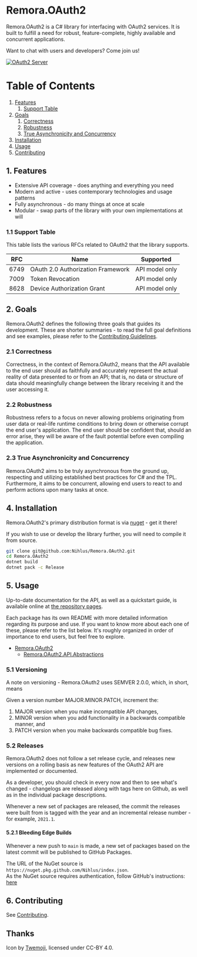 Remora.OAuth2
==============

Remora.OAuth2 is a C# library for interfacing with OAuth2 services. It is built
to fulfill a need for robust, feature-complete, highly available and concurrent 
applications.

Want to chat with users and developers? Come join us!

[![OAuth2 Server][5]][4] 

# Table of Contents
1. [Features](#1-features)
   1. [Support Table](#11-support-table)
2. [Goals](#2-goals)
    1. [Correctness](#21-correctness)
    2. [Robustness](#22-robustness)
    3. [True Asynchronicity and Concurrency](#23-true-asynchronicity-and-concurrency)
3. [Installation](#4-installation)
4. [Usage](#5-usage)
5. [Contributing](.github/CONTRIBUTING.md)

## 1. Features
  * Extensive API coverage - does anything and everything you need
  * Modern and active - uses contemporary technologies and usage patterns
  * Fully asynchronous - do many things at once at scale
  * Modular - swap parts of the library with your own implementations at will

### 1.1 Support Table
This table lists the various RFCs related to OAuth2 that the library supports.

| RFC  | Name                              | Supported      |
|------|-----------------------------------|----------------|
| 6749 | OAuth 2.0 Authorization Framework | API model only |
| 7009 | Token Revocation                  | API model only |
| 8628 | Device Authorization Grant        | API model only |


## 2. Goals
Remora.OAuth2 defines the following three goals that guides its development. 
These are shorter summaries - to read the full goal definitions and see 
examples, please refer to the [Contributing Guidelines][2].

### 2.1 Correctness
Correctness, in the context of Remora.OAuth2, means that the API available to 
the end user should as faithfully and accurately represent the actual reality of
data presented to or from an API; that is, no data or structure of data should 
meaningfully change between the library receiving it and the user accessing it.

### 2.2 Robustness
Robustness refers to a focus on never allowing problems originating from user 
data or real-life runtime conditions to bring down or otherwise corrupt the end 
user's application. The end user should be confident that, should an error 
arise, they will be aware of the fault potential before even compiling the 
application.

### 2.3 True Asynchronicity and Concurrency
Remora.OAuth2 aims to be truly asynchronous from the ground up, respecting and
utilizing established best practices for C# and the TPL. Furthermore, it aims to
be concurrent, allowing end users to react to and perform actions upon many 
tasks at once.

## 4. Installation
Remora.OAuth2's primary distribution format is via [nuget][3] - get it there!

If you wish to use or develop the library further, you will need to compile it 
from source.

```bash
git clone git@github.com:Nihlus/Remora.OAuth2.git
cd Remora.OAuth2
dotnet build
dotnet pack -c Release
```

## 5. Usage
Up-to-date documentation for the API, as well as a quickstart guide, is 
available online at [the repository pages][1].

Each package has its own README with more detailed information regarding its 
purpose and use. If you want to know more about each one of these, please refer
to the list below. It's roughly organized in order of importance to end users, 
but feel free to explore.

  * [Remora.OAuth2](Remora.OAuth2/README.md)
    * [Remora.OAuth2.API.Abstractions](Remora.OAuth2.Abstractions/README.md)

### 5.1 Versioning
A note on versioning - Remora.OAuth2 uses SEMVER 2.0.0, which, in short, means

Given a version number MAJOR.MINOR.PATCH, increment the:

  1. MAJOR version when you make incompatible API changes,
  2. MINOR version when you add functionality in a backwards compatible manner,
     and
  3. PATCH version when you make backwards compatible bug fixes.

### 5.2 Releases
Remora.OAuth2 does not follow a set release cycle, and releases new versions 
on a rolling basis as new features of the OAuth2 API are implemented or 
documented.

As a developer, you should check in every now and then to see what's changed - 
changelogs are released along with tags here on Github, as well as in the 
individual package descriptions.

Whenever a new set of packages are released, the commit the releases were built 
from is tagged with the year and an incremental release number - for example,
`2021.1`.

#### 5.2.1 Bleeding Edge Builds
Whenever a new push to `main` is made, a new set of packages based on the 
latest commit will be published to GitHub Packages.

The URL of the NuGet source is `https://nuget.pkg.github.com/Nihlus/index.json`.  
As the NuGet source requires authentication, follow GitHub's instructions: [here][9]

## 6. Contributing
See [Contributing][2].

## Thanks
Icon by [Twemoji][6], licensed under CC-BY 4.0.

[1]: https://nihlus.github.io/Remora.OAuth2/
[2]: .github/CONTRIBUTING.md
[3]: https://www.nuget.org/packages/Remora.OAuth2/
[4]: https://discord.gg/tRJbg8HNdt
[5]: https://img.shields.io/static/v1?label=Chat&message=on%20Discord&color=7289da&logo=Discord
[6]: https://twemoji.twitter.com/
[8]: https://github.com/Nihlus?tab=packages&repo_name=Remora.OAuth2
[9]: https://docs.github.com/en/packages/working-with-a-github-packages-registry/working-with-the-nuget-registry#authenticating-to-github-packages

